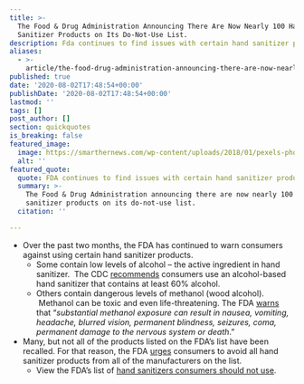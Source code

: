 ```yaml
---
title: >-
  The Food & Drug Administration Announcing There Are Now Nearly 100 Hand
  Sanitizer Products on Its Do-Not-Use List.
description: Fda continues to find issues with certain hand sanitizer products.
aliases:
  - >-
    article/the-food-drug-administration-announcing-there-are-now-nearly-100-hand-sanitizer-products-on-its-do-not-use-list/
published: true
date: '2020-08-02T17:48:54+00:00'
publishDate: '2020-08-02T17:48:54+00:00'
lastmod: ''
tags: []
post_author: []
section: quickquotes
is_breaking: false
featured_image:
  image: https://smarthernews.com/wp-content/uploads/2018/01/pexels-photo-286951.jpg
  alt: ''
featured_quote:
  quote: FDA continues to find issues with certain hand sanitizer products.
  summary: >-
    The Food & Drug Administration announcing there are now nearly 100 hand
    sanitizer products on its do-not-use list.
  citation: ''

---
```

*   Over the past two months, the FDA has continued to warn consumers against using certain hand sanitizer products.
    *   Some contain low levels of alcohol – the active ingredient in hand sanitizer.  The CDC [recommends](https://www.cdc.gov/handwashing/show-me-the-science-hand-sanitizer.html) consumers use an alcohol-based hand sanitizer that contains at least 60% alcohol.
    *   Others contain dangerous levels of methanol (wood alcohol).  Methanol can be toxic and even life-threatening. The FDA [warns](https://www.fda.gov/drugs/drug-safety-and-availability/fda-updates-hand-sanitizers-consumers-should-not-use) that “_substantial methanol exposure can result in nausea, vomiting, headache, blurred vision, permanent blindness, seizures, coma, permanent damage to the nervous system or death_.”
*   Many, but not all of the products listed on the FDA’s list have been recalled. For that reason, the FDA [urges](https://www.fda.gov/news-events/press-announcements/coronavirus-covid-19-update-fda-reiterates-warning-about-dangerous-alcohol-based-hand-sanitizers) consumers to avoid all hand sanitizer products from all of the manufacturers on the list.
    *   View the FDA’s list of [hand sanitizers consumers should not use](https://www.fda.gov/drugs/drug-safety-and-availability/fda-updates-hand-sanitizers-consumers-should-not-use#products).